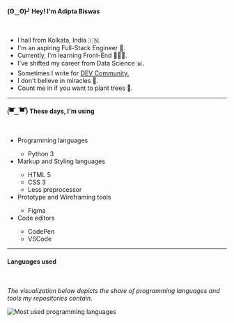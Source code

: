 <h4>(ʘ‿ʘ)╯ Hey! I'm Adipta Biswas</h4>
<br/>
<ul>
  <li>I hail from Kolkata, India 🇮🇳.</li>
  <li>I'm an aspiring Full-Stack Engineer 🚀.</li> 
  <li>Currently, I'm learning Front-End 👨🏽‍💻.</li>
  <li>I've shifted my career from Data Science 📊.</li>
  <li>Sometimes I write for <a href="https://dev.to/ricky_rick">DEV Community.</a></li>
  <li>I don't believe in miracles 🔮.</li>
  <li>Count me in if you want to plant trees 🌳.</li>
</ul>
<hr/>
<h4>(̿▀̿‿ ̿▀̿ ̿)  These days, I'm using</h4>
<br/>
<ul>
  <li>Programming languages</li>
    <ul>
      <li>Python 3</li>
    </ul>
  <li>Markup and Styling languages</li>
    <ul>
      <li>HTML 5</li>
      <li>CSS 3</li>
      <li>Less preprocessor</li>
    </ul>
  <li>Prototype and Wireframing tools</li>
    <ul>
      <li>Figma</li>
    </ul>
  <li>Code editors</li>
    <ul>
      <li>CodePen</li>
      <li>VSCode</li>
    </ul>
</ul>
<hr/>
<h4>Languages used</h4>
<br/>
<p><em>The visualization below depicts the share of programming languages and tools my repositories contain.</em></p>

![Most used programming languages](https://github-readme-stats.vercel.app/api/top-langs/?username=AdiptaBiswas&layout=compact&hide_border=true&layout=compact&theme=material-palenight)
